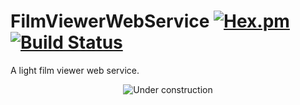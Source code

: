 # FilmViewerWebService [![Hex.pm](https://img.shields.io/hexpm/l/plug.svg)](http://www.apache.org/licenses/LICENSE-2.0) [![Build Status](https://travis-ci.org/Lluna89/FilmViewerWebService.svg?branch=master)](https://travis-ci.org/Lluna89/FilmViewerWebService)

A light film viewer web service.
<p align="center">
    <img src="https://cdnd.icons8.com/wp-content/uploads/2015/06/Website-Under-Construction.jpg" alt="Under construction">
</p>
